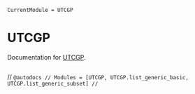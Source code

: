 ```@meta
CurrentModule = UTCGP
```

# UTCGP

Documentation for [UTCGP](https://github.com/camilo/UTCGP.jl).

```@index
```

// ```@autodocs
// Modules = [UTCGP, UTCGP.list_generic_basic, UTCGP.list_generic_subset]
// ```

